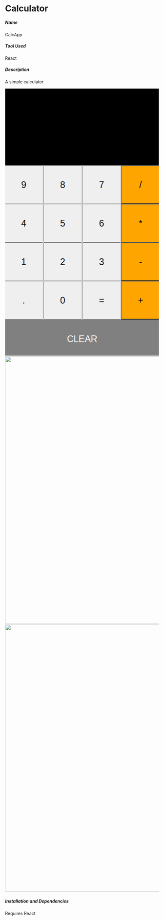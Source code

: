 # Calculator

<h5>Name</h5>
CalcApp

<h5>Tool Used</h5>
React

<h5>Description</h5>
A simple calculator

<kbd><img  width="540" height="873" src="https://github.com/manukarnikas/Calculator/blob/master/images/img1.png?raw=true" /></kbd>
<br/>
<kbd><img  width="540" height="873" src="https://github.com/manukarnikas/Calculator/blob/master/images/img.png?raw=true" /></kbd>
<br/>
<kbd><img  width="540" height="873" src="https://github.com/manukarnikas/Calculator/blob/master/images/img.png?raw=true" /></kbd>

<h5>Installation and Dependencies</h5>
Requires React

